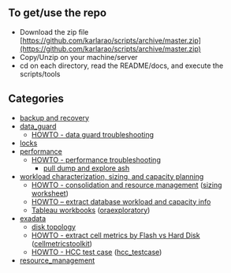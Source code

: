 
## To get/use the repo

- Download the zip file [https://github.com/karlarao/scripts/archive/master.zip](https://github.com/karlarao/scripts/archive/master.zip)
- Copy/Unzip on your machine/server 
- cd on each directory, read the README/docs, and execute the scripts/tools


## Categories  

- [backup and recovery](https://github.com/karlarao/scripts/tree/master/backup_and_recovery)
- [data_guard](https://github.com/karlarao/scripts/tree/master/data_guard)
	- [HOWTO - data guard troubleshooting](https://github.com/karlarao/scripts/raw/master/data_guard/HOWTO%20-%20troubleshoot%20data%20guard%20transport%20and%20apply.docx) 
- [locks](https://github.com/karlarao/scripts/tree/master/locks)
- [performance](https://github.com/karlarao/scripts/tree/master/performance)
	- [HOWTO - performance troubleshooting](https://github.com/karlarao/scripts/raw/master/performance/HOWTO%20-%20performance%20tools%20and%20monitoring.docx)
		- [pull dump and explore ash](https://github.com/karlarao/pull_dump_and_explore_ash)
- [workload characterization, sizing, and capacity planning](https://github.com/karlarao/scripts/tree/master/workload_sizing_and_capacity) 
	- [HOWTO - consolidation and resource management](https://github.com/karlarao/provisioning_worksheet/blob/master/Consolidation%20and%20Resource%20Management.pdf) ([sizing worksheet](https://github.com/karlarao/sizing_worksheet)) 
	- [HOWTO – extract database workload and capacity info](https://github.com/karlarao/scripts/blob/master/workload_sizing_and_capacity/HOWTO%20%E2%80%93%20extract%20database%20workload%20and%20capacity%20info.docx)
	- [Tableau workbooks](https://github.com/karlarao/oraexploratory/tree/master/explore/tableau) ([oraexploratory](https://github.com/karlarao/oraexploratory))
- [exadata](https://github.com/karlarao/scripts/tree/master/exadata)
	- [disk topology](https://github.com/karlarao/scripts/tree/master/exadata/exadata_disk_topology)
	- [HOWTO - extract cell metrics by Flash vs Hard Disk](https://github.com/karlarao/scripts/blob/master/exadata/cellmetricstoolkit/HOWTO%20%E2%80%93%20extract%20cell%20metrics%20by%20Flash%20vs%20Hard%20Disk_v2.1.docx) ([cellmetricstoolkit](https://github.com/karlarao/scripts/tree/master/exadata/cellmetricstoolkit))
	- [HOWTO - HCC test case](https://github.com/karlarao/scripts/blob/master/exadata/hcc_testcase/HCC%20test%20case.docx) ([hcc_testcase](https://github.com/karlarao/scripts/tree/master/exadata/hcc_testcase))
- [resource_management](https://github.com/karlarao/scripts/tree/master/resource_management)	